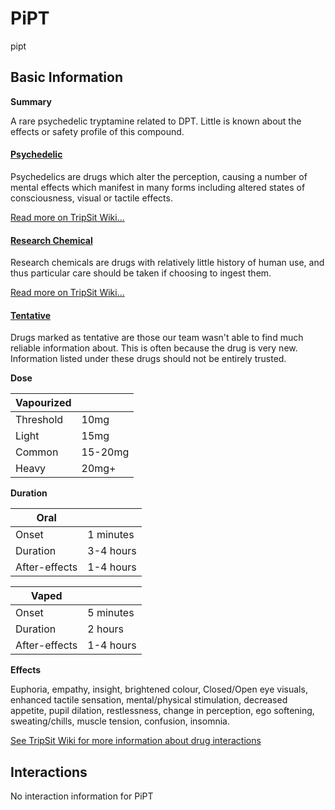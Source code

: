 # PiPT

pipt

## Basic Information

**Summary**

A rare psychedelic tryptamine related to DPT. Little is known about the effects or safety profile of this compound.

#### [Psychedelic](/category/psychedelic)

Psychedelics are drugs which alter the perception, causing a number of mental effects which manifest in many forms including altered states of consciousness, visual or tactile effects.

[Read more on TripSit Wiki...](#{category.wiki})

#### [Research Chemical](/category/research-chemical)

Research chemicals are drugs with relatively little history of human use, and thus particular care should be taken if choosing to ingest them.

[Read more on TripSit Wiki...](#{category.wiki})

#### [Tentative](/category/tentative)

Drugs marked as tentative are those our team wasn't able to find much reliable information about. This is often because the drug is very new. Information listed under these drugs should not be entirely trusted.

**Dose**

| Vapourized |         |
| ---------- | ------- |
| Threshold  | 10mg    |
| Light      | 15mg    |
| Common     | 15-20mg |
| Heavy      | 20mg+   |

**Duration**

| Oral          |           |
| ------------- | --------- |
| Onset         | 1 minutes |
| Duration      | 3-4 hours |
| After-effects | 1-4 hours |

| Vaped         |           |
| ------------- | --------- |
| Onset         | 5 minutes |
| Duration      | 2 hours   |
| After-effects | 1-4 hours |

**Effects**

Euphoria, empathy, insight, brightened colour, Closed/Open eye visuals, enhanced tactile sensation, mental/physical stimulation, decreased appetite, pupil dilation, restlessness, change in perception, ego softening, sweating/chills, muscle tension, confusion, insomnia.

[See TripSit Wiki for more information about drug interactions](http://combo.tripsit.me/)

## Interactions

No interaction information for PiPT